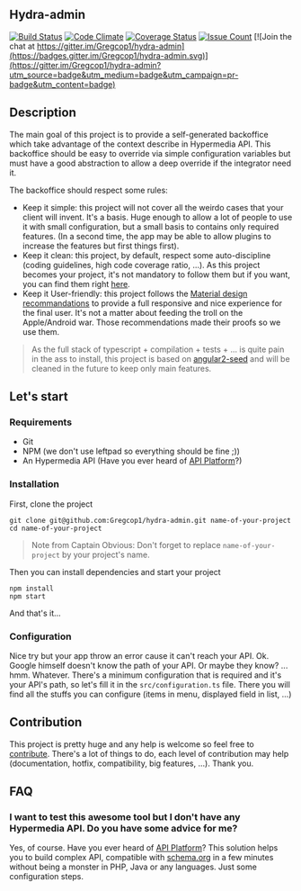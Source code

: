 Hydra-admin
-----------

[![Build Status](https://travis-ci.org/Gregcop1/hydra-admin.svg?branch=master)](https://travis-ci.org/Gregcop1/hydra-admin)
[![Code Climate](https://codeclimate.com/github/Gregcop1/hydra-admin/badges/gpa.svg)](https://codeclimate.com/github/Gregcop1/hydra-admin)
[![Coverage Status](https://coveralls.io/repos/github/Gregcop1/hydra-admin/badge.svg?branch=master)](https://coveralls.io/github/Gregcop1/hydra-admin?branch=master)
[![Issue Count](https://codeclimate.com/github/Gregcop1/hydra-admin/badges/issue_count.svg)](https://codeclimate.com/github/Gregcop1/hydra-admin)
[![Join the chat at https://gitter.im/Gregcop1/hydra-admin](https://badges.gitter.im/Gregcop1/hydra-admin.svg)](https://gitter.im/Gregcop1/hydra-admin?utm_source=badge&utm_medium=badge&utm_campaign=pr-badge&utm_content=badge)

## Description
The main goal of this project is to provide a self-generated backoffice which take advantage of the context describe 
  in Hypermedia API. This backoffice should be easy to override via simple configuration variables but must have a good 
  abstraction to allow a deep override if the integrator need it.

The backoffice should respect some rules:
- Keep it simple: this project will not cover all the weirdo cases that your client will invent. It's a basis. Huge enough
 to allow a lot of people to use it with small configuration, but a small basis to contains only required features. 
 (In a second time, the app may be able to allow plugins to increase the features but first things first).
- Keep it clean: this project, by default, respect some auto-discipline (coding guidelines, high code coverage ratio, ...).
  As this project becomes your project, it's not mandatory to follow them but if you want, you can find them 
  right [here][guidelines].
- Keep it User-friendly: this project follows the [Material design recommandations][material-design] to provide a full 
 responsive and nice experience for the final user. It's not a matter about feeding the troll on the Apple/Android
 war. Those recommendations made their proofs so we use them.

> As the full stack of typescript + compilation + tests + ... is quite pain in the ass to install, this project is based 
  on [angular2-seed][angular2-seed] and will be cleaned in the future to keep only main features.

## Let's start
### Requirements
- Git
- NPM (we don't use leftpad so everything should be fine ;))
- An Hypermedia API (Have you ever heard of [API Platform][api-platform]?)

### Installation

First, clone the project
```
git clone git@github.com:Gregcop1/hydra-admin.git name-of-your-project 
cd name-of-your-project
```

> Note from Captain Obvious: Don't forget to replace `name-of-your-project` by your project's name.

Then you can install dependencies and start your project
```
npm install
npm start
```

And that's it...

### Configuration
Nice try but your app throw an error cause it can't reach your API. Ok. Google himself doesn't know the path of your API.
Or maybe they know? ... hmm. Whatever. There's a minimum configuration that is required and it's your API's path, so let's 
fill it in the `src/configuration.ts` file. There you will find all the stuffs you can configure (items in menu, displayed
field in list, ...)

## Contribution
This project is pretty huge and any help is welcome so feel free to [contribute][contribute]. There's a lot of things to do,
each level of contribution may help (documentation, hotfix, compatibility, big features, ...). Thank you.

## FAQ

### I want to test this awesome tool but I don't have any Hypermedia API. Do you have some advice for me?

Yes, of course. Have you ever heard of [API Platform][api-platform]? This solution helps you to build complex API, compatible with [schema.org][schema]
in a few minutes without being a monster in PHP, Java or any languages. Just some configuration steps.

[angular2-seed]: https://github.com/mgechev/angular2-seed
[material-design]: https://www.google.com/design/spec/material-design/introduction.html
[api-platform]: https://api-platform.com/
[schema]: https://schema.org/
[guidelines]: /GUIDELINES.md
[contribute]: /CONTRIBUTING.md
